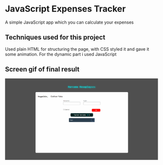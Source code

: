 <h1>JavaScript Expenses Tracker</h1>

A simple JavaScript app which you can calculate your expenses

<h2>Techniques used for this project</h2>

Used plain HTML for structuring the page, with CSS styled it and gave it some animation. For the dynamic part i used JavaScript

<h2> Screen gif of final result</h2>

![](screen.gif)